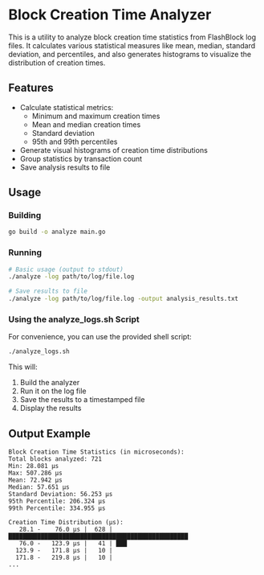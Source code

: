 # Block Creation Time Analyzer

This is a utility to analyze block creation time statistics from FlashBlock log files. It calculates various statistical measures like mean, median, standard deviation, and percentiles, and also generates histograms to visualize the distribution of creation times.

## Features

- Calculate statistical metrics:
  - Minimum and maximum creation times
  - Mean and median creation times
  - Standard deviation
  - 95th and 99th percentiles
- Generate visual histograms of creation time distributions
- Group statistics by transaction count
- Save analysis results to file

## Usage

### Building

```bash
go build -o analyze main.go
```

### Running

```bash
# Basic usage (output to stdout)
./analyze -log path/to/log/file.log

# Save results to file
./analyze -log path/to/log/file.log -output analysis_results.txt
```

### Using the analyze_logs.sh Script

For convenience, you can use the provided shell script:

```bash
./analyze_logs.sh
```

This will:
1. Build the analyzer
2. Run it on the log file
3. Save the results to a timestamped file
4. Display the results

## Output Example

```
Block Creation Time Statistics (in microseconds):
Total blocks analyzed: 721
Min: 28.081 µs
Max: 507.286 µs
Mean: 72.942 µs
Median: 57.651 µs
Standard Deviation: 56.253 µs
95th Percentile: 206.324 µs
99th Percentile: 334.955 µs

Creation Time Distribution (µs):
   28.1 -    76.0 µs |  628 | ██████████████████████████████████████████████████
   76.0 -   123.9 µs |   41 | ███
  123.9 -   171.8 µs |   10 | 
  171.8 -   219.8 µs |   10 | 
...
``` 